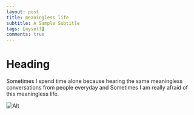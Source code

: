 ```yaml
---
layout: post
title: meaningless life
subtitle: A Sample Subtitle
tags: [myself]
comments: true
---
```


# Heading 
Sometimes I spend time alone because hearing the same meaningless conversations from people everyday and Sometimes I am really afraid of this meaningless life.

![Alt](https://www.google.com/url?sa=i&url=https%3A%2F%2Fwww.whatsappimages.in%2Fsad-boy-whatsapp-dp-download-2%2F&psig=AOvVaw2nWDV5ueveVEzHhZLJjMDb&ust=1627749473593000&source=images&cd=vfe&ved=0CAsQjRxqFwoTCODCtrudi_ICFQAAAAAdAAAAABAa)
